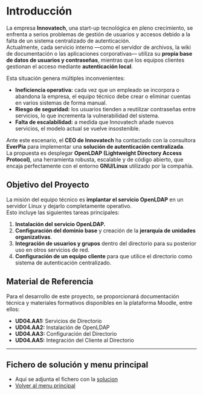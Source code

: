 # Introducción

La empresa **Innovatech**, una start-up tecnológica en pleno crecimiento, se enfrenta a serios problemas de gestión de usuarios y accesos debido a la falta de un sistema centralizado de autenticación.  
Actualmente, cada servicio interno —como el servidor de archivos, la wiki de documentación o las aplicaciones corporativas— utiliza su **propia base de datos de usuarios y contraseñas**, mientras que los equipos clientes gestionan el acceso mediante **autenticación local**.  

Esta situación genera múltiples inconvenientes:

- **Ineficiencia operativa:** cada vez que un empleado se incorpora o abandona la empresa, el equipo técnico debe crear o eliminar cuentas en varios sistemas de forma manual.  
- **Riesgo de seguridad:** los usuarios tienden a reutilizar contraseñas entre servicios, lo que incrementa la vulnerabilidad del sistema.  
- **Falta de escalabilidad:** a medida que Innovatech añade nuevos servicios, el modelo actual se vuelve insostenible.

Ante este escenario, el **CEO de Innovatech** ha contactado con la consultora **EverPia** para implementar una **solución de autenticación centralizada**.  
La propuesta es desplegar **OpenLDAP (Lightweight Directory Access Protocol)**, una herramienta robusta, escalable y de código abierto, que encaja perfectamente con el entorno **GNU/Linux** utilizado por la compañía.

## Objetivo del Proyecto

La misión del equipo técnico es **implantar el servicio OpenLDAP** en un servidor Linux y dejarlo completamente operativo.  
Esto incluye las siguientes tareas principales:

1. **Instalación del servicio OpenLDAP.**  
2. **Configuración del dominio base** y creación de la **jerarquía de unidades organizativas**.  
3. **Integración de usuarios y grupos** dentro del directorio para su posterior uso en otros servicios de red.  
4. **Configuración de un equipo cliente** para que utilice el directorio como sistema de autenticación centralizado.

## Material de Referencia

Para el desarrollo de este proyecto, se proporcionará documentación técnica y materiales formativos disponibles en la plataforma Moodle, entre ellos:

- **UD04.AA1:** Servicios de Directorio  
- **UD04.AA2:** Instalación de OpenLDAP  
- **UD04.AA3:** Configuración del Directorio  
- **UD04.AA5:** Integración del Cliente al Directorio  

---



## Fichero de solución y menu principal
- Aqui se adjunta el fichero con la [solucion](SOLUCION.md)
- [Volver al menu principal](/README.md)
